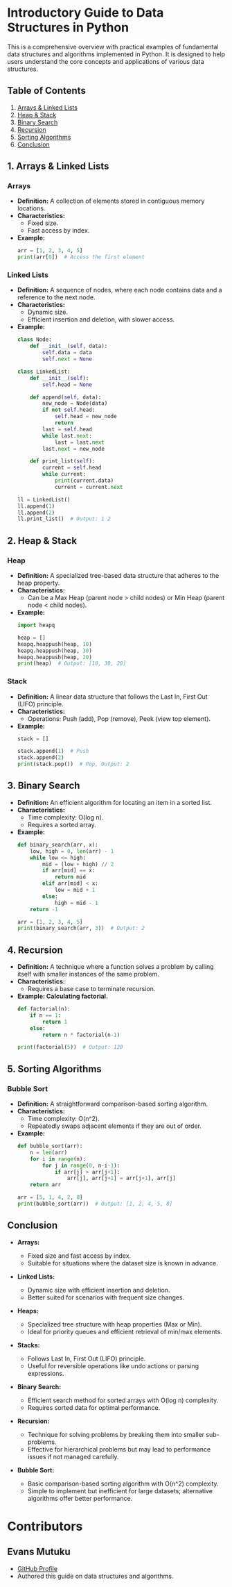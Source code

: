 # Introductory Guide to Data Structures in Python

This is a comprehensive overview with practical examples of fundamental data structures and algorithms implemented in Python. It is designed to help users understand the core concepts and applications of various data structures.

## Table of Contents
1. [Arrays & Linked Lists](#arrays--linked-lists)
2. [Heap & Stack](#heap--stack)
3. [Binary Search](#binary-search)
4. [Recursion](#recursion)
5. [Sorting Algorithms](#sorting-algorithms)
6. [Conclusion](#conclusion)

## 1. Arrays & Linked Lists

### Arrays
- **Definition:** A collection of elements stored in contiguous memory locations.
- **Characteristics:**
  - Fixed size.
  - Fast access by index.
- **Example:**
  ```python
  arr = [1, 2, 3, 4, 5]
  print(arr[0])  # Access the first element
  ```

### Linked Lists
- **Definition:** A sequence of nodes, where each node contains data and a reference to the next node.
- **Characteristics:**
  - Dynamic size.
  - Efficient insertion and deletion, with slower access.
- **Example:**
  ```python
  class Node:
      def __init__(self, data):
          self.data = data
          self.next = None

  class LinkedList:
      def __init__(self):
          self.head = None

      def append(self, data):
          new_node = Node(data)
          if not self.head:
              self.head = new_node
              return
          last = self.head
          while last.next:
              last = last.next
          last.next = new_node

      def print_list(self):
          current = self.head
          while current:
              print(current.data)
              current = current.next

  ll = LinkedList()
  ll.append(1)
  ll.append(2)
  ll.print_list()  # Output: 1 2
  ```

## 2. Heap & Stack

### Heap
- **Definition:** A specialized tree-based data structure that adheres to the heap property.
- **Characteristics:**
  - Can be a Max Heap (parent node > child nodes) or Min Heap (parent node < child nodes).
- **Example:**
  ```python
  import heapq

  heap = []
  heapq.heappush(heap, 10)
  heapq.heappush(heap, 30)
  heapq.heappush(heap, 20)
  print(heap)  # Output: [10, 30, 20]
  ```

### Stack
- **Definition:** A linear data structure that follows the Last In, First Out (LIFO) principle.
- **Characteristics:**
  - Operations: Push (add), Pop (remove), Peek (view top element).
- **Example:**
  ```python
  stack = []

  stack.append(1)  # Push
  stack.append(2)
  print(stack.pop())  # Pop, Output: 2
  ```

## 3. Binary Search
- **Definition:** An efficient algorithm for locating an item in a sorted list.
- **Characteristics:**
  - Time complexity: O(log n).
  - Requires a sorted array.
- **Example:**
  ```python
  def binary_search(arr, x):
      low, high = 0, len(arr) - 1
      while low <= high:
          mid = (low + high) // 2
          if arr[mid] == x:
              return mid
          elif arr[mid] < x:
              low = mid + 1
          else:
              high = mid - 1
      return -1

  arr = [1, 2, 3, 4, 5]
  print(binary_search(arr, 3))  # Output: 2
  ```

## 4. Recursion
- **Definition:** A technique where a function solves a problem by calling itself with smaller instances of the same problem.
- **Characteristics:**
  - Requires a base case to terminate recursion.
- **Example: Calculating factorial.**
  ```python
  def factorial(n):
      if n == 1:
          return 1
      else:
          return n * factorial(n-1)

  print(factorial(5))  # Output: 120
  ```

## 5. Sorting Algorithms

### Bubble Sort
- **Definition:** A straightforward comparison-based sorting algorithm.
- **Characteristics:**
  - Time complexity: O(n^2).
  - Repeatedly swaps adjacent elements if they are out of order.
- **Example:**
  ```python
  def bubble_sort(arr):
      n = len(arr)
      for i in range(n):
          for j in range(0, n-i-1):
              if arr[j] > arr[j+1]:
                  arr[j], arr[j+1] = arr[j+1], arr[j]
      return arr

  arr = [5, 1, 4, 2, 8]
  print(bubble_sort(arr))  # Output: [1, 2, 4, 5, 8]
  ```

## Conclusion
- **Arrays:**
  - Fixed size and fast access by index.
  - Suitable for situations where the dataset size is known in advance.

- **Linked Lists:**
  - Dynamic size with efficient insertion and deletion.
  - Better suited for scenarios with frequent size changes.

- **Heaps:**
  - Specialized tree structure with heap properties (Max or Min).
  - Ideal for priority queues and efficient retrieval of min/max elements.

- **Stacks:**
  - Follows Last In, First Out (LIFO) principle.
  - Useful for reversible operations like undo actions or parsing expressions.

- **Binary Search:**
  - Efficient search method for sorted arrays with O(log n) complexity.
  - Requires sorted data for optimal performance.

- **Recursion:**
  - Technique for solving problems by breaking them into smaller sub-problems.
  - Effective for hierarchical problems but may lead to performance issues if not managed carefully.

- **Bubble Sort:**
  - Basic comparison-based sorting algorithm with O(n^2) complexity.
  - Simple to implement but inefficient for large datasets; alternative algorithms offer better performance.


# Contributors

## Evans Mutuku
- [GitHub Profile](https://github.com/Evans-mutuku/)
- Authored this guide on data structures and algorithms.

```
